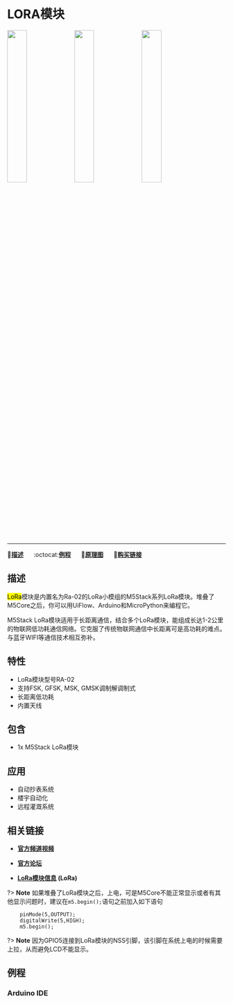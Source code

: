 # LORA模块

<img src="assets/img/product_pics/module/module_lora_01.png" width="30%" height="30%"> <img src="assets/img/product_pics/module/module_lora_02.png" width="30%" height="30%"> <img src="assets/img/product_pics/module/module_lora_03.png" width="30%" height="30%">

***

:memo:**[描述](#描述)**&nbsp;&nbsp;&nbsp;&nbsp;&nbsp;&nbsp;:octocat:**[例程](#例程)**&nbsp;&nbsp;&nbsp;&nbsp;&nbsp;&nbsp;:electric_plug:**[原理图](#原理图)**&nbsp;&nbsp;&nbsp;&nbsp;&nbsp;&nbsp;🛒**[购买链接](https://item.taobao.com/item.htm?spm=a1z10.5-c.w4002-1172588093.70.6c2275f4nUJEfh&id=559302217850)**

## 描述

<mark>LoRa</mark>模块是内置名为Ra-02的LoRa小模组的M5Stack系列LoRa模块。堆叠了M5Core之后，你可以用UiFlow、Arduino和MicroPython来编程它。

M5Stack LoRa模块适用于长距离通信，结合多个LoRa模块，能组成长达1-2公里的物联网低功耗通信网络。它克服了传统物联网通信中长距离可是高功耗的难点。与蓝牙WIFI等通信技术相互弥补。

## 特性

-  LoRa模块型号RA-02
-  支持FSK, GFSK, MSK, GMSK调制解调制式
-  长距离低功耗
-  内置天线

## 包含

-  1x M5Stack LoRa模块

## 应用

-  自动抄表系统
-  楼宇自动化
-  远程灌溉系统

## 相关链接

- **[官方频道视频](https://i.youku.com/i/UNjE1ODA2MzE0OA==?spm=a2hzp.8253869.0.0)**

- **[官方论坛](http://forum.m5stack.com/)**

- **[LoRa模块信息](http://wiki.ai-thinker.com/lora) (LoRa)**

?> **Note** 如果堆叠了LoRa模块之后，上电，可是M5Core不能正常显示或者有其他显示问题时，建议在`m5.begin();`语句之前加入如下语句

```arduino
    pinMode(5,OUTPUT);
    digitalWrite(5,HIGH);
    m5.begin();
```
?> **Note** 因为GPIO5连接到LoRa模块的NSS引脚，该引脚在系统上电的时候需要上拉，从而避免LCD不能显示。

## 例程

### Arduino IDE



<!-- ## 原理图 -->
